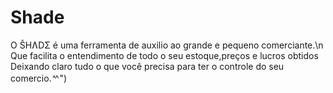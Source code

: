 # Shade
O ŠHɅDΣ é uma ferramenta de auxilio ao grande e pequeno comerciante.\n Que facilita o entendimento de todo o seu estoque,preços e lucros obtidos  Deixando claro tudo o que você precisa para ter o controle do seu comercio.ᄿ")
